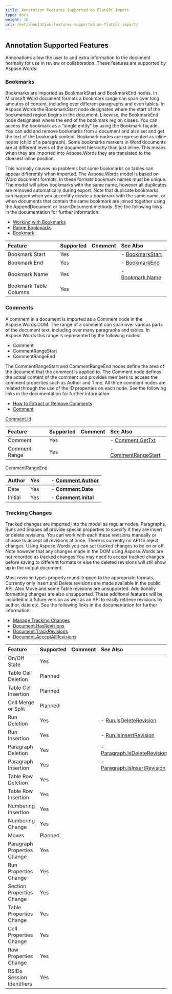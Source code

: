 ```yaml
---
title: Annotation Features Supported on FlatOPC Import
type: docs
weight: 10
url: /net/annotation-features-supported-on-flatopc-import/
---
```


## **Annotation Supported Features**

Annonations allow the user to add extra information to the document normally for use in review or collaboration. These features are supported by Aspose.Words.

### **Bookmarks**

Bookmarks are imported as BookmarkStart and BookmarkEnd nodes. In Microsoft Word document formats a bookmark range can span over long amoutns of content, including over different paragraphs and even tables. In Aspose.Words the BookmarkStart node designates where the start of the bookmarked region begins in the document. Likewise, the BookmarkEnd node designates where the end of the bookmark region closes. You can access the bookmark as a "single entity" by using the Bookmark façade. You can add and remove bookmarks from a document and also set and get the text of the bookmark content. Bookmark nodes are represented as inline nodes (child of a paragraph). Some bookmarks markers in Word documents are at different levels of the document hierarchy than just inline. This means when they are imported into Aspose.Words they are translated to the cloesest inline position.

This normally causes no problems but some bookmarks on tables can appear differently when imported. The Aspose.Words model is based on Word document formats. In these formats bookmark names must be unique. The model will allow bookmarks with the same name, however all duplicates are removed automatically during export. Note that duplicate bookmarks can happen when you accentitly create a bookmark with the same name, or when documents that contain the same bookmark are joined together using the AppendDocument or InsertDocument methods. See the following links in the documentation for further information:

- [Working with Bookmarks](https://docs.aspose.com/words/net/working-with-bookmarks/)
- [Range.Bookmarks](https://apireference.aspose.com/words/net/aspose.words/range/properties/bookmarks)
- [Bookmark](https://apireference.aspose.com/words/net/aspose.words/bookmark)

|**Feature**|**Supported**|**Comment**|**See Also**|
| :- | :- | :- | :- |
|Bookmark Start|Yes| |- [BookmarkStart](https://apireference.aspose.com/words/net/aspose.words/bookmark/properties/bookmarkstart)|
|Bookmark End|Yes| |- [BookmarkEnd](https://apireference.aspose.com/words/net/aspose.words/bookmark/properties/bookmarkend)|
|Bookmark Name|Yes| |- [Bookmark.Name](https://apireference.aspose.com/words/net/aspose.words/bookmark/properties/name)|
|Bookmark Table Columns|Yes| | |

### **Comments**

A comment in a document is imported as a Comment node in the Aspose.Words DOM. The range of a comment can span over various parts of the document text, including over many paragraphs and tables. In Aspose.Words this range is represented by the following nodes:

- Comment
- CommentRangeStart
- CommentRangeEnd

The CommentRangeStart and CommentRangeEnd nodes define the area of the document that the comment is applied to. The Comment node defines the actual content of the comment and provides members to access the comment properties such as Author and Time. All three comment nodes are related through the use of the ID properties on each node. See the following links in the documentation for further information:

- [How to Extract or Remove Comments](https://docs.aspose.com/words/net/working-with-comments/)
- [Comment](https://apireference.aspose.com/words/net/aspose.words/comment)

[Comment.Id](https://apireference.aspose.com/words/net/aspose.words/comment/properties/id)

|**Feature**|**Supported**|**Comment**|**See Also**|
| :- | :- | :- | :- |
|Comment|Yes| |- [Comment.GetTxt](https://apireference.aspose.com/words/net/aspose.words/compositenode/methods/gettext)|
|Comment Range|Yes| |- [CommentRangeStart](https://apireference.aspose.com/words/net/aspose.words/commentrangestart)|
[CommentRangeEnd](https://apireference.aspose.com/words/net/aspose.words/commentrangeend)

|Author|Yes| |- [Comment.Author](https://apireference.aspose.com/words/net/aspose.words/comment/properties/author)|
| :- | :- | :- | :- |
|Date|Yes| |- **Comment.Date**|
|Initial|Yes| |- **Comment.Inital**|

### **Tracking Changes**

Tracked changes are imported into the model as regular nodes. Paragraphs, Runs and Shapes all provide special properties to specify if they are insert or delete revisions. You can work with each these revisions manually or choose to accept all revisions at once. There is currently no API to reject changes. Using Aspose.Words you can set tracked changes to be on or off. Note however that any changes made in the DOM using Aspose.Words are not recorded as tracked changes.You may need to accept tracked changes before saving to different formats or else the deleted revisions will still show up in the output document.

Most revision types properly round-tripped to the appropriate formats. Currently only Insert and Delete revisions are made avaliable in the public API. Also Move and some Table revisions are unsupported. Additionally formatting changes are also unsupported. These additonal features will be included in a future version as well as an API to easily retrieve revisions by author, date etc. See the following links in the documentation for further information:

- [Manage Tracking Changes](https://docs.aspose.com/words/net/track-changes-in-a-document/)
- [Document.HasRevisions](https://apireference.aspose.com/words/net/aspose.words/document/properties/hasrevisions)
- [Document.TrackRevisions](https://apireference.aspose.com/words/net/aspose.words/document/properties/trackrevisions)
- [Document.AcceptAllRevisions](https://apireference.aspose.com/words/net/aspose.words/document/methods/acceptallrevisions)

|**Feature**|**Supported**|**Comment**|**See Also**|
| :- | :- | :- | :- |
|On/Off State|Yes| | |
|Table Cell Deletion|Planned| | |
|Table Cell Insertion|Planned| | |
|Cell Merge or Split|Planned| | |
|Run Deletion|Yes| |- [Run.IsDeleteRevision](https://apireference.aspose.com/words/net/aspose.words/inline/properties/isdeleterevision)|
|Run Insertion|Yes| |- [Run.IsInsertRevision](https://apireference.aspose.com/words/net/aspose.words/inline/properties/isinsertrevision)|
|Paragraph Deletion|Yes| |- [Paragraph.IsDeleteRevision](https://apireference.aspose.com/words/net/aspose.words/paragraph/properties/isdeleterevision)|
|Paragraph Insertion|Yes| |- [Paragraph.IsInsertRevision](https://apireference.aspose.com/words/net/aspose.words/paragraph/properties/isinsertrevision)|
|Table Row Deletion|Yes| | |
|Table Row Insertion|Yes| | |
|Numbering Insertion|Yes| | |
|Numbering Change|Yes| | |
|Moves|Planned| | |
|Paragraph Properties Change|Yes| | |
|Run Properties Change|Yes| | |
|Section Properties Change|Yes| | |
|Table Properties Change|Yes| | |
|Cell Properties Change|Yes| | |
|Row Properties Change|Yes| | |
|RSIDs Session Identifiers|Yes| | |
